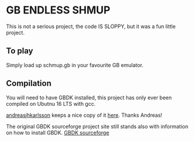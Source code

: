 # GB ENDLESS SHMUP

This is not a serious project, the code IS SLOPPY, but it was a fun little project.

## To play

Simply load up schmup.gb in your favourite GB emulator.

## Compilation

You will need to have GBDK installed, this project has only ever been compiled on Ubutnu 16 LTS with gcc.

[andreasjhkarlsson](https://github.com/andreasjhkarlsson) keeps a nice copy of it [here](https://github.com/andreasjhkarlsson/gbdk-n). Thanks Andreas!

The original GBDK sourceforge project site still stands also with information on how to install GBDK.
[GBDK sourceforge](http://gbdk.sourceforge.net/)